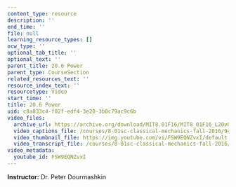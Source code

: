 ```yaml
---
content_type: resource
description: ''
end_time: ''
file: null
learning_resource_types: []
ocw_type: ''
optional_tab_title: ''
optional_text: ''
parent_title: 20.6 Power
parent_type: CourseSection
related_resources_text: ''
resource_index_text: ''
resourcetype: Video
start_time: ''
title: 20.6 Power
uid: c8a833c4-f02f-edf4-3e20-3b0c79ac9c6b
video_files:
  archive_url: https://archive.org/download/MIT8.01F16/MIT8_01F16_L20v06_360p.mp4
  video_captions_file: /courses/8-01sc-classical-mechanics-fall-2016/947712cd994b5ebdbe36ac574f965b50_FSW9EQNZvxI.vtt
  video_thumbnail_file: https://img.youtube.com/vi/FSW9EQNZvxI/default.jpg
  video_transcript_file: /courses/8-01sc-classical-mechanics-fall-2016/74cd9354a4ea392f680e61184463ad8f_FSW9EQNZvxI.pdf
video_metadata:
  youtube_id: FSW9EQNZvxI
---
```


**Instructor:** Dr. Peter Dourmashkin